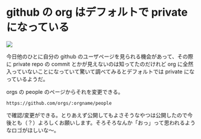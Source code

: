 # github の org はデフォルトで private になっている
![](https://cloud.githubusercontent.com/assets/557961/4008809/eb51b9f0-29db-11e4-8009-adbe8434f493.png)

今日他のひとに自分の github のユーザページを見られる機会があって、その際に private repo の commit とかが見えないのは知ってたのだけれど org に全然入っていないことになっていて驚いて調べてみるとデフォルトでは private になっているようだ。

orgs の people のページからそれを変更できる。

```
https://github.com/orgs/:orgname/people
```

で確認/変更ができる。とりあえず公開してもよさそうなやつは公開したので今後とも（？）よろしくお願いします。そろそろなんか「おっ」って思われるようなロゴがほしいな〜。
